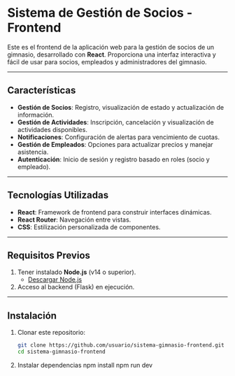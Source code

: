 # Sistema de Gestión de Socios - Frontend

Este es el frontend de la aplicación web para la gestión de socios de un gimnasio, desarrollado con **React**. Proporciona una interfaz interactiva y fácil de usar para socios, empleados y administradores del gimnasio.

---

## **Características**
- **Gestión de Socios**: Registro, visualización de estado y actualización de información.
- **Gestión de Actividades**: Inscripción, cancelación y visualización de actividades disponibles.
- **Notificaciones**: Configuración de alertas para vencimiento de cuotas.
- **Gestión de Empleados**: Opciones para actualizar precios y manejar asistencia.
- **Autenticación**: Inicio de sesión y registro basado en roles (socio y empleado).

---

## **Tecnologías Utilizadas**
- **React**: Framework de frontend para construir interfaces dinámicas.
- **React Router**: Navegación entre vistas.
- **CSS**: Estilización personalizada de componentes.

---

## **Requisitos Previos**
1. Tener instalado **Node.js** (v14 o superior).
   - [Descargar Node.js](https://nodejs.org/)
2. Acceso al backend (Flask) en ejecución.

---

## **Instalación**
1. Clonar este repositorio:
   ```bash
   git clone https://github.com/usuario/sistema-gimnasio-frontend.git
   cd sistema-gimnasio-frontend
2. Instalar dependencias
   npm install
   npm run dev